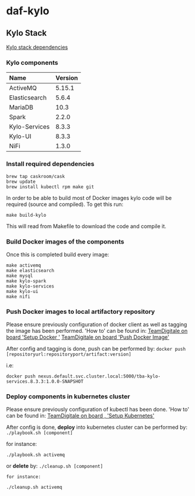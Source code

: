 # daf-kylo

## Kylo Stack

[Kylo stack dependencies](http://kylo.readthedocs.io/en/v0.8.3/installation/Dependencies.html#kylo-stack-dependencies)

### Kylo components

| Name 			      | Version |
|:--- 				    |:--- 		|
| ActiveMQ        | 5.15.1 	|
| Elasticsearch 	| 5.6.4 	|
| MariaDB		      | 10.3 		|
| Spark			      | 2.2.0		|
| Kylo-Services		| 8.3.3		|
| Kylo-UI     		| 8.3.3		|
| NiFi		        | 1.3.0		|

### Install required dependencies

```
brew tap caskroom/cask
brew update
brew install kubectl rpm make git
```

In order to be able to build most of Docker images kylo code will be required (source and compiled). To get this run:

```
make build-kylo
```


This will read from Makefile to download the code and compile it.

### Build Docker images of the components
Once this is completed build every image:

```
make activemq
make elasticsearch
make mysql
make kylo-spark
make kylo-services
make kylo-ui
make nifi
```


### Push Docker images to local artifactory repository
Please ensure previously configuration of docker client as well as tagging the image has been performed. 'How to' can be found in:
[TeamDigitale on board  'Setup Docker '](https://docs.google.com/document/d/1KqeaZ2yj7rofslqzklYTCLb3AxPnV1mzOgSXOuTHTyw/edit?ts=59faf23f&pli=1#heading=h.ubxuumcef218)
[TeamDigitale on board  'Push Docker Image'](https://docs.google.com/document/d/1KqeaZ2yj7rofslqzklYTCLb3AxPnV1mzOgSXOuTHTyw/edit?ts=59faf23f&pli=1#heading=h.47zm3aqq5wip)

After config and tagging is done, push can be performed by: `docker push [repositoryurl:repositoryport/artifact:version]`

  i.e:
  ```
  docker push nexus.default.svc.cluster.local:5000/tba-kylo-services.8.3.3:1.0.0-SNAPSHOT
  ```

### Deploy components in kubernetes cluster
Please ensure previously configuration of kubectl has been done. 'How to' can be found in: [TeamDigitale on board , 'Setup Kubernetes'](https://docs.google.com/document/d/1KqeaZ2yj7rofslqzklYTCLb3AxPnV1mzOgSXOuTHTyw/edit?ts=59faf23f&pli=1#heading=h.vvi8emze7m35)

After config is done, **deploy** into kubernetes cluster can be performed by: `./playbook.sh [component]`

  for instance:
  ```
  ./playbook.sh activemq
  ```

or **delete** by: `./cleanup.sh [component]`

 	for instance:
  
  ```
  ./cleanup.sh activemq
  ```
